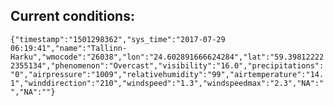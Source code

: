 ## Current conditions: 
 ``` {"timestamp":"1501298362","sys_time":"2017-07-29 06:19:41","name":"Tallinn-Harku","wmocode":"26038","lon":"24.602891666624284","lat":"59.398122222355134","phenomenon":"Overcast","visibility":"16.0","precipitations":"0","airpressure":"1009","relativehumidity":"99","airtemperature":"14.1","winddirection":"210","windspeed":"1.3","windspeedmax":"2.3","NA":"","NA":""} ```
